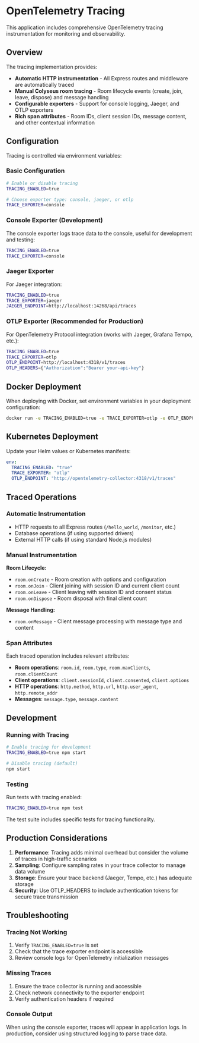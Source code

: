 # OpenTelemetry Tracing

This application includes comprehensive OpenTelemetry tracing instrumentation for monitoring and observability.

## Overview

The tracing implementation provides:

- **Automatic HTTP instrumentation** - All Express routes and middleware are automatically traced
- **Manual Colyseus room tracing** - Room lifecycle events (create, join, leave, dispose) and message handling
- **Configurable exporters** - Support for console logging, Jaeger, and OTLP exporters
- **Rich span attributes** - Room IDs, client session IDs, message content, and other contextual information

## Configuration

Tracing is controlled via environment variables:

### Basic Configuration

```bash
# Enable or disable tracing
TRACING_ENABLED=true

# Choose exporter type: console, jaeger, or otlp
TRACE_EXPORTER=console
```

### Console Exporter (Development)

The console exporter logs trace data to the console, useful for development and testing:

```bash
TRACING_ENABLED=true
TRACE_EXPORTER=console
```

### Jaeger Exporter

For Jaeger integration:

```bash
TRACING_ENABLED=true
TRACE_EXPORTER=jaeger
JAEGER_ENDPOINT=http://localhost:14268/api/traces
```

### OTLP Exporter (Recommended for Production)

For OpenTelemetry Protocol integration (works with Jaeger, Grafana Tempo, etc.):

```bash
TRACING_ENABLED=true
TRACE_EXPORTER=otlp
OTLP_ENDPOINT=http://localhost:4318/v1/traces
OTLP_HEADERS={"Authorization":"Bearer your-api-key"}
```

## Docker Deployment

When deploying with Docker, set environment variables in your deployment configuration:

```bash
docker run -e TRACING_ENABLED=true -e TRACE_EXPORTER=otlp -e OTLP_ENDPOINT=http://your-collector:4318/v1/traces snailmail
```

## Kubernetes Deployment

Update your Helm values or Kubernetes manifests:

```yaml
env:
  TRACING_ENABLED: "true"
  TRACE_EXPORTER: "otlp"
  OTLP_ENDPOINT: "http://opentelemetry-collector:4318/v1/traces"
```

## Traced Operations

### Automatic Instrumentation

- HTTP requests to all Express routes (`/hello_world`, `/monitor`, etc.)
- Database operations (if using supported drivers)
- External HTTP calls (if using standard Node.js modules)

### Manual Instrumentation

**Room Lifecycle:**

- `room.onCreate` - Room creation with options and configuration
- `room.onJoin` - Client joining with session ID and current client count
- `room.onLeave` - Client leaving with session ID and consent status
- `room.onDispose` - Room disposal with final client count

**Message Handling:**

- `room.onMessage` - Client message processing with message type and content

### Span Attributes

Each traced operation includes relevant attributes:

- **Room operations**: `room.id`, `room.type`, `room.maxClients`, `room.clientCount`
- **Client operations**: `client.sessionId`, `client.consented`, `client.options`
- **HTTP operations**: `http.method`, `http.url`, `http.user_agent`, `http.remote_addr`
- **Messages**: `message.type`, `message.content`

## Development

### Running with Tracing

```bash
# Enable tracing for development
TRACING_ENABLED=true npm start

# Disable tracing (default)
npm start
```

### Testing

Run tests with tracing enabled:

```bash
TRACING_ENABLED=true npm test
```

The test suite includes specific tests for tracing functionality.

## Production Considerations

1. **Performance**: Tracing adds minimal overhead but consider the volume of traces in high-traffic scenarios
2. **Sampling**: Configure sampling rates in your trace collector to manage data volume
3. **Storage**: Ensure your trace backend (Jaeger, Tempo, etc.) has adequate storage
4. **Security**: Use OTLP_HEADERS to include authentication tokens for secure trace transmission

## Troubleshooting

### Tracing Not Working

1. Verify `TRACING_ENABLED=true` is set
2. Check that the trace exporter endpoint is accessible
3. Review console logs for OpenTelemetry initialization messages

### Missing Traces

1. Ensure the trace collector is running and accessible
2. Check network connectivity to the exporter endpoint
3. Verify authentication headers if required

### Console Output

When using the console exporter, traces will appear in application logs. In production, consider using structured logging to parse trace data.
